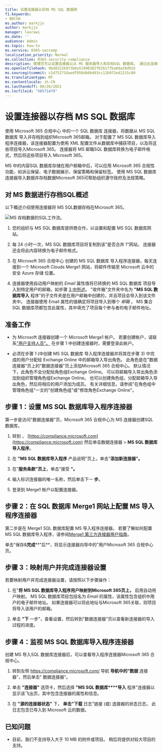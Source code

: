 ```yaml
---
title: 设置连接器以存档 MS SQL 数据库
f1.keywords:
- NOCSH
ms.author: markjjo
author: markjjo
manager: laurawi
ms.date: ''
audience: Admin
ms.topic: how-to
ms.service: O365-seccomp
localization_priority: Normal
ms.collection: M365-security-compliance
description: 管理员可以设置连接器以从 MS 服务器导入和存档SQL 数据库。 通过此连接器，您可以在 Microsoft 365 中存档来自第三方数据源Microsoft 365。 在存档此数据后，可以使用合规性功能（如合法保留、内容搜索和保留策略）管理第三方数据。
ms.openlocfilehash: 9bd83226973b0a51990382f02b17fba0da28d91b
ms.sourcegitcommit: c2d752718aedf958db6b403cc12b972ed1215c00
ms.translationtype: MT
ms.contentlocale: zh-CN
ms.lasthandoff: 08/26/2021
ms.locfileid: "58571479"
---
```

# <a name="set-up-a-connector-to-archive-data-from-ms-sql-database"></a>设置连接器以存档 MS SQL 数据库

使用 Microsoft 365 合规中心 中的一个 SQL 数据库 连接器，将数据从 MS SQL 数据库 导入并存档到组织Microsoft 365邮箱。 对于配置了 MS SQL 数据库导入程序连接器，该连接器配置为使用 XML 配置文件从数据库中捕获项目，以及将这些项目导入Microsoft 365。 连接器将 MS 邮箱SQL 数据库转换为电子邮件格式，然后将这些项目导入 Microsoft 365。

MS 中的内容SQL 数据库存储在用户邮箱中后，可以应用 Microsoft 365 合规性功能，如诉讼保留、电子数据展示、保留策略和保留标签。 使用 MS SQL 数据库 连接器导入数据并存档数据Microsoft 365可帮助组织遵守政府及法规策略。

## <a name="overview-of-archiving-the-ms-sql-data"></a>对 MS 数据进行存档SQL概述

以下概述介绍使用连接器将 MS SQL数据存档在Microsoft 365。

![MS 存档数据的SQL工作流。](../media/MSSQLDatabaseConnectorWorkflow.png)

1. 您的组织与 MS SQL 数据库提供商合作，以设置和配置 MS SQL 数据库网站。

2. 每 24 小时一次，MS SQL 数据库项目将复制到该"是否合并 1"网站。 连接器还会将此内容转换为电子邮件格式。

3. 在 Microsoft 365 合规中心 创建的 MS SQL 数据库 导入程序连接器，每天连接到一个 Microsoft Clouds Merge1 网站，将邮件传输至 Microsoft 云中的安全 Azure 存储 位置。

4. 连接器使用自动用户映射的 *Email* 属性值将已转换的 MS SQL 数据库 项目导入到特定用户的邮箱，如步骤 [3 中所述](#step-3-map-users-and-complete-the-connector-setup)。 "收件箱"文件夹中名为 **"MS SQL 数据库导入** 程序"的子文件夹是在用户邮箱中创建的，并且项目会导入到该文件夹中。 连接器使用 Email 属性的值确定将项目导入到哪个 *邮箱* 。 MS 集合SQL 数据库项都包含此属性，其中填充了项目每个参与者的电子邮件地址。

## <a name="before-you-begin"></a>准备工作

- 为 Microsoft 连接器创建一个 Microsoft Merge1 帐户。 若要创建帐户，请联系["用户支持人员"。](https://www.veritas.com/content/support/) 在步骤 1 中创建连接器时，需要登录此帐户。

- 必须在步骤 1 (中创建 MS SQL 数据库 导入程序连接器并将其在步骤 3) 中完成的用户分配给 Exchange Online 中的邮箱导入导出角色。 此角色是在"数据连接器"页上的"数据连接器"页上添加Microsoft 365 合规中心。 默认情况下，此角色不会分配给角色组Exchange Online。 可以将邮箱导入导出角色添加到组织管理角色组Exchange Online。 也可以创建角色组，分配邮箱导入导出角色，然后将相应的用户添加为成员。 有关详细信息，请参阅"在角色[](/Exchange/permissions-exo/role-groups#create-role-groups)组中管理角色组[](/Exchange/permissions-exo/role-groups#modify-role-groups)"一文的"创建角色组"或"修改角色Exchange Online"。

## <a name="step-1-set-up-the-ms-sql-database-importer-connector"></a>步骤 1：设置 MS SQL 数据库导入程序连接器

第一步是访问"数据连接器"页，Microsoft 365 合规中心为 MS 连接器创建SQL 数据库。

1. 转到 ， [https://compliance.microsoft.com](https://compliance.microsoft.com) 然后单击数据连接器  >  **MS SQL 数据库导入程序**。

2. 在 **"MS SQL 数据库导入程序** 产品说明"页上，单击"**添加新连接器"。**

3. 在"**服务条款"页上**，单击"接受 **"。**

4. 输入标识连接器的唯一名称，然后单击下一 **步**。

5. 登录到 Merge1 帐户以配置连接器。

## <a name="step-2-configure-the-ms-sql-database-importer-connector-on-the-veritas-merge1-site"></a>步骤 2：在 SQL 数据库 Merge1 网站上配置 MS 导入程序连接器

第二步是在 Merge1 SQL 数据库配置 MS 导入程序连接器。 若要了解如何配置 MS SQL 数据库导入程序，请参阅[Merge1 第三方连接器用户指南](https://docs.ms.merge1.globanetportal.com/Merge1%20Third-Party%20Connectors%20MS%20SQL%20Database%20Importer%20User%20Guide%20.pdf)。

单击"保存&**完成****"后**，将显示连接器向导中的"用户Microsoft 365 合规中心页。

## <a name="step-3-map-users-and-complete-the-connector-setup"></a>步骤 3：映射用户并完成连接器设置

若要映射用户并完成连接器设置，请按照以下步骤操作：

1. 在"**将 MS SQL 数据库导入程序用户映射到Microsoft 365页上，** 启用自动用户映射。 MS SQL 数据库项目包括名为 *Email* 的属性，该属性包含组织中用户的电子邮件地址。 如果连接器可以将此地址与Microsoft 365关联，则项目将导入该用户的邮箱。

2. 单击 **"下** 一步"，查看设置，然后转到"数据连接器"页以查看新连接器的导入过程的进度。

## <a name="step-4-monitor-the-ms-sql-database-importer-connector"></a>步骤 4：监视 MS SQL 数据库导入程序连接器

创建 MS 导入SQL 数据库连接器后，可以查看导入程序连接器Microsoft 365 合规中心。

1. 转到左侧 <https://compliance.microsoft.com/> 导航 **导航中的"数据** 连接器"，然后单击" 数据连接器"。

2. 单击 **"连接器"** 选项卡，然后选择 **"MS SQL 数据库****导入** 程序"连接器以显示该飞出页，其中包含连接器的属性和信息。

3. 在 **"源的连接器状态"** 下， **单击"下载** 日志"链接 (或) 连接器的状态日志。 此日志包含已导入到 Microsoft 云的数据。

## <a name="known-issues"></a>已知问题

- 目前，我们不支持导入大于 10 MB 的附件或项目。 稍后将提供对较大项目的支持。